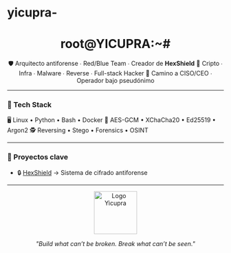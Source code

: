 # yicupra-
<h1 align="center">root@YICUPRA:~#</h1>

<p align="center">
🛡️ Arquitecto antiforense ∙ Red/Blue Team ∙ Creador de <strong>HexShield</strong>  
🧬 Cripto ∙ Infra ∙ Malware ∙ Reverse ∙ Full-stack Hacker  
🚀 Camino a CISO/CEO ∙ Operador bajo pseudónimo  
</p>

---

### 🧠 Tech Stack
🖥️ Linux • Python • Bash • Docker
🔐 AES-GCM • XChaCha20 • Ed25519 • Argon2
🕵️ Reversing • Stego • Forensics • OSINT


---

### 🧰 Proyectos clave

- 🔒 [HexShield](https://github.com/yicupra/hexshield-v2) → Sistema de cifrado antiforense

---

<p align="center">
  <img src="![image](https://github.com/user-attachments/assets/eebc74c1-69a9-4cbb-b783-d76b6d52133f)
" width="100" alt="Logo Yicupra">
</p>

<p align="center">
  <i>"Build what can’t be broken. Break what can’t be seen."</i>
</p>
